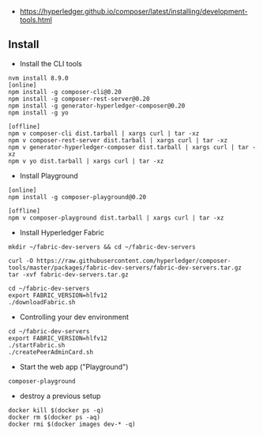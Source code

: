 - https://hyperledger.github.io/composer/latest/installing/development-tools.html

## Install
-  Install the CLI tools
```
nvm install 8.9.0
[online]
npm install -g composer-cli@0.20
npm install -g composer-rest-server@0.20
npm install -g generator-hyperledger-composer@0.20
npm install -g yo

[offline]
npm v composer-cli dist.tarball | xargs curl | tar -xz
npm v composer-rest-server dist.tarball | xargs curl | tar -xz
npm v generator-hyperledger-composer dist.tarball | xargs curl | tar -xz
npm v yo dist.tarball | xargs curl | tar -xz
```
- Install Playground
```
[online]
npm install -g composer-playground@0.20

[offline]
npm v composer-playground dist.tarball | xargs curl | tar -xz
```
- Install Hyperledger Fabric
```
mkdir ~/fabric-dev-servers && cd ~/fabric-dev-servers

curl -O https://raw.githubusercontent.com/hyperledger/composer-tools/master/packages/fabric-dev-servers/fabric-dev-servers.tar.gz
tar -xvf fabric-dev-servers.tar.gz

cd ~/fabric-dev-servers
export FABRIC_VERSION=hlfv12
./downloadFabric.sh
```
- Controlling your dev environment
```
cd ~/fabric-dev-servers
export FABRIC_VERSION=hlfv12
./startFabric.sh
./createPeerAdminCard.sh
```
- Start the web app ("Playground")
```
composer-playground
```
- destroy a previous setup
```
docker kill $(docker ps -q)
docker rm $(docker ps -aq)
docker rmi $(docker images dev-* -q)
```
